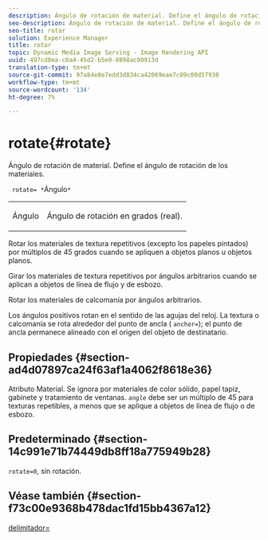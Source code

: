 ```yaml
---
description: Ángulo de rotación de material. Define el ángulo de rotación de los materiales.
seo-description: Ángulo de rotación de material. Define el ángulo de rotación de los materiales.
seo-title: rotar
solution: Experience Manager
title: rotar
topic: Dynamic Media Image Serving - Image Rendering API
uuid: 497cd8ea-c6a4-45d2-b5e0-0898ac00913d
translation-type: tm+mt
source-git-commit: 97a84e8e7edd3d834ca42069eae7c09c00d57938
workflow-type: tm+mt
source-wordcount: '134'
ht-degree: 7%

---
```



# rotate{#rotate}

Ángulo de rotación de material. Define el ángulo de rotación de los materiales.

` rotate= *`Ángulo`*`

<table id="simpletable_F1A87ECD86E8429788825374A6882CB9"> 
 <tr class="strow"> 
  <td class="stentry"> <p> <span class="varname"> Ángulo </span> </p> </td> 
  <td class="stentry"> <p>Ángulo de rotación en grados (real). </p> </td> 
 </tr> 
</table>

Rotar los materiales de textura repetitivos (excepto los papeles pintados) por múltiplos de 45 grados cuando se apliquen a objetos planos u objetos planos.

Girar los materiales de textura repetitivos por ángulos arbitrarios cuando se aplican a objetos de línea de flujo y de esbozo.

Rotar los materiales de calcomanía por ángulos arbitrarios.

Los ángulos positivos rotan en el sentido de las agujas del reloj. La textura o calcomanía se rota alrededor del punto de ancla ( `anchor=`); el punto de ancla permanece alineado con el origen del objeto de destinatario.

## Propiedades {#section-ad4d07897ca24f63af1a4062f8618e36}

Atributo Material. Se ignora por materiales de color sólido, papel tapiz, gabinete y tratamiento de ventanas. *`angle`* debe ser un múltiplo de 45 para texturas repetibles, a menos que se aplique a objetos de línea de flujo o de esbozo.

## Predeterminado {#section-14c991e71b74449db8ff18a775949b28}

`rotate=0`, sin rotación.

## Véase también {#section-f73c00e9368b478dac1fd15bb4367a12}

[delimitador=](../../../../../ir-api/http-protocol/image-rendering-api-ref/c-ir-http-protocol-ref/c-ir-http-protocol-command-reference/r-ir-http-anchor.md#reference-d53923d785c9442997dc7f2199524c26)
